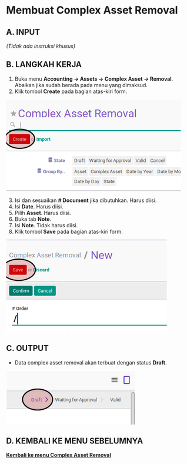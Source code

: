# Membuat Complex Asset Removal

## A. INPUT

*(Tidak ada instruksi khusus)*

## B. LANGKAH KERJA

1. Buka menu **Accounting -> Assets -> Complex Asset -> Removal**. Abaikan jika sudah berada pada menu yang dimaksud.
2. Klik tombol **Create** pada bagian atas-kiri form.

![](../../img/complex-asset-removal/tombol-create.png)

3. Isi dan sesuaikan **# Document** jika dibutuhkan. Harus diisi.
4. Isi **Date**. Harus diisi.
5. Pilih **Asset**. Harus diisi.
6. Buka tab **Note**.
7. Isi **Note**. Tidak harus diisi.
8. Klik tombol **Save** pada bagian atas-kiri form.

![](../../img/complex-asset-removal/tombol-simpan.png)

## C. OUTPUT

* Data complex asset removal akan terbuat dengan status **Draft**.

![](../../img/complex-asset-removal/status-draft.png)

## D. KEMBALI KE MENU SEBELUMNYA

[**Kembali ke menu Complex Asset Removal**](./../complex-asset-removal.md)
